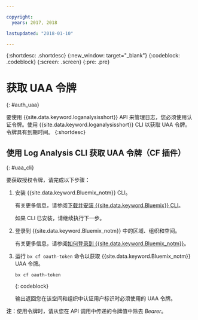 ```yaml
---

copyright:
  years: 2017, 2018

lastupdated: "2018-01-10"

---
```



{:shortdesc: .shortdesc}
{:new_window: target="_blank"}
{:codeblock: .codeblock}
{:screen: .screen}
{:pre: .pre}


# 获取 UAA 令牌
{: #auth_uaa}

要使用 {{site.data.keyword.loganalysisshort}} API 来管理日志，您必须使用认证令牌。使用 {{site.data.keyword.loganalysisshort}} CLI 以获取 UAA 令牌。令牌具有到期时间。
{:shortdesc}

		
## 使用 Log Analysis CLI 获取 UAA 令牌（CF 插件）
{: #uaa_cli}


要获取授权令牌，请完成以下步骤：

1. 安装 {{site.data.keyword.Bluemix_notm}} CLI。

   有关更多信息，请参阅[下载并安装 {{site.data.keyword.Bluemix}} CLI](/docs/cli/reference/bluemix_cli/download_cli.html#download_install)。
   
   如果 CLI 已安装，请继续执行下一步。
    
2. 登录到 {{site.data.keyword.Bluemix_notm}} 中的区域、组织和空间。 

    有关更多信息，请参阅[如何登录到 {{site.data.keyword.Bluemix_notm}}](/docs/services/CloudLogAnalysis/qa/cli_qa.html#login)。
	
3. 运行 `bx cf oauth-token` 命令以获取 {{site.data.keyword.Bluemix_notm}} UAA 令牌。

    ```
	bx cf oauth-token
	```
	{: codeblock}
	
	输出返回您在该空间和组织中认证用户标识时必须使用的 UAA 令牌。
	


	

**注**：使用令牌时，请从您在 API 调用中传递的令牌值中除去 *Bearer*。

